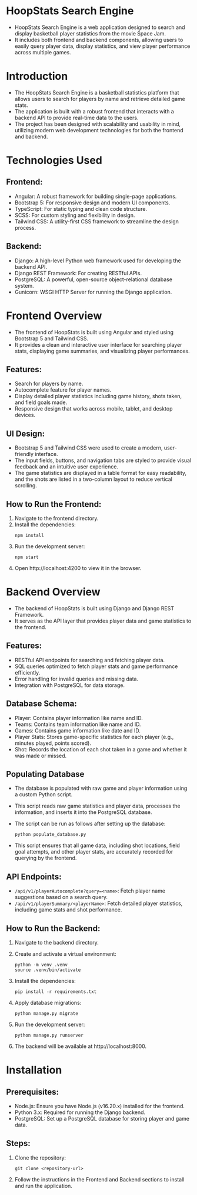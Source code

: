 
# HoopStats Search Engine
* HoopStats Search Engine is a web application designed to search and display basketball player statistics from the movie Space Jam. 
* It includes both frontend and backend components, allowing users to easily query player data, display statistics, and view player performance across multiple games.

# Introduction
* The HoopStats Search Engine is a basketball statistics platform that allows users to search for players by name and retrieve detailed game stats. 
* The application is built with a robust frontend that interacts with a backend API to provide real-time data to the users.
* The project has been designed with scalability and usability in mind, utilizing modern web development technologies for both the frontend and backend.

# Technologies Used
## Frontend:
* Angular: A robust framework for building single-page applications.
* Bootstrap 5: For responsive design and modern UI components.
* TypeScript: For static typing and clean code structure.
* SCSS: For custom styling and flexibility in design.
* Tailwind CSS: A utility-first CSS framework to streamline the design process.

## Backend:
* Django: A high-level Python web framework used for developing the backend API.
* Django REST Framework: For creating RESTful APIs.
* PostgreSQL: A powerful, open-source object-relational database system.
* Gunicorn: WSGI HTTP Server for running the Django application.

# Frontend Overview
* The frontend of HoopStats is built using Angular and styled using Bootstrap 5 and Tailwind CSS. 
* It provides a clean and interactive user interface for searching player stats, displaying game summaries, and visualizing player performances.

## Features:
* Search for players by name.
* Autocomplete feature for player names.
* Display detailed player statistics including game history, shots taken, and field goals made.
* Responsive design that works across mobile, tablet, and desktop devices.

## UI Design:
* Bootstrap 5 and Tailwind CSS were used to create a modern, user-friendly interface.
* The input fields, buttons, and navigation tabs are styled to provide visual feedback and an intuitive user experience.
* The game statistics are displayed in a table format for easy readability, and the shots are listed in a two-column layout to reduce vertical scrolling.


## How to Run the Frontend:
1. Navigate to the frontend directory.
2. Install the dependencies:
    ```
    npm install
    ```
3. Run the development server:
    ```
    npm start
    ```
4. Open http://localhost:4200 to view it in the browser.

# Backend Overview
* The backend of HoopStats is built using Django and Django REST Framework. 
* It serves as the API layer that provides player data and game statistics to the frontend.

## Features:
* RESTful API endpoints for searching and fetching player data.
* SQL queries optimized to fetch player stats and game performance efficiently.
* Error handling for invalid queries and missing data.
* Integration with PostgreSQL for data storage.

## Database Schema:
* Player: Contains player information like name and ID.
* Teams: Contains team information like name and ID.
* Games: Contains game information like date and ID. 
* Player Stats: Stores game-specific statistics for each player (e.g., minutes played, points scored).
* Shot: Records the location of each shot taken in a game and whether it was made or missed.

## Populating Database
* The database is populated with raw game and player information using a custom Python script. 
* This script reads raw game statistics and player data, processes the information, and inserts it into the PostgreSQL database.

* The script can be run as follows after setting up the database:
    ```
    python populate_database.py
    ```
* This script ensures that all game data, including shot locations, field goal attempts, and other player stats, are accurately recorded for querying by the frontend.

## API Endpoints:
* `/api/v1/playerAutocomplete?query=<name>`: Fetch player name suggestions based on a search query.
* `/api/v1/playerSummary/<playerName>`: Fetch detailed player statistics, including game stats and shot performance.

## How to Run the Backend:
1. Navigate to the backend directory.
2. Create and activate a virtual environment:
    ```
    python -m venv .venv
    source .venv/bin/activate
    ```

3. Install the dependencies:
    ```
    pip install -r requirements.txt
    ```

4. Apply database migrations:
    ```
    python manage.py migrate
    ```

5. Run the development server:
    ```
    python manage.py runserver
    ```
6. The backend will be available at http://localhost:8000.

# Installation

## Prerequisites:
* Node.js: Ensure you have Node.js (v16.20.x) installed for the frontend.
* Python 3.x: Required for running the Django backend.
* PostgreSQL: Set up a PostgreSQL database for storing player and game data.

## Steps:
1. Clone the repository:
    ```
    git clone <repository-url>
    ```
2. Follow the instructions in the Frontend and Backend sections to install and run the application.


